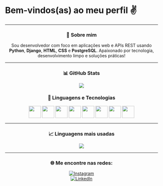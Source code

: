 # Bem-vindos(as) ao meu perfil ✌️

---

<div align="center">

### 🚀 Sobre mim

Sou desenvolvedor com foco em aplicações web e APIs REST usando **Python**, **Django**, **HTML**, **CSS** e **PostgreSQL**. Apaixonado por tecnologia, desenvolvimento limpo e soluções práticas!

---

### 📊 GitHub Stats

<img src="https://github-readme-stats.vercel.app/api?username=hclaudino&show_icons=true&theme=tokyonight&count_private=true"/>

### 🧠 Linguagens e Tecnologias

<img src="https://cdn.jsdelivr.net/gh/devicons/devicon/icons/python/python-original.svg" width="40"/>
<img src="https://cdn.jsdelivr.net/gh/devicons/devicon/icons/django/django-plain.svg" width="40"/>
<img src="https://cdn.jsdelivr.net/gh/devicons/devicon/icons/html5/html5-original.svg" width="40"/>
<img src="https://cdn.jsdelivr.net/gh/devicons/devicon/icons/css3/css3-original.svg" width="40"/>
<img src="https://cdn.jsdelivr.net/gh/devicons/devicon/icons/postgresql/postgresql-original.svg" width="40"/>
<img src="https://cdn.jsdelivr.net/gh/devicons/devicon/icons/mysql/mysql-original.svg" width="40"/>
<img src="https://cdn.jsdelivr.net/gh/devicons/devicon/icons/git/git-original.svg" width="40"/>
<img src="https://cdn.jsdelivr.net/gh/devicons/devicon/icons/github/github-original.svg" width="40"/>

---

### 📈 Linguagens mais usadas

<img src="https://github-readme-stats.vercel.app/api/top-langs/?username=hclaudino&layout=compact&theme=tokyonight"/>

---

### 🌐 Me encontre nas redes:

[![Instagram](https://img.shields.io/badge/Instagram-E4405F?style=for-the-badge&logo=instagram&logoColor=white)](https://instagram.com/hclaudinoo)  
[![LinkedIn](https://img.shields.io/badge/LinkedIn-0077B5?style=for-the-badge&logo=linkedin&logoColor=white)](https://www.linkedin.com/in/henrique-claudino)

</div>
